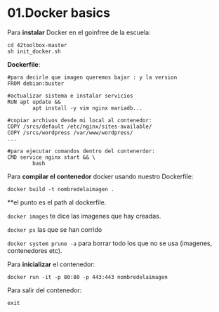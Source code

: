 # 01.Docker basics

Para **instalar** Docker en el goinfree de la escuela:

    cd 42toolbox-master
    sh init_docker.sh

**Dockerfile**:

    #para decirle que imagen queremos bajar : y la version
    FROM debian:buster 
    
    #actualizar sistema e instalar servicios
    RUN apt update &&
    		apt install -y vim nginx mariadb...
    
    #copiar archivos desde mi local al contenedor:
    COPY /srcs/default /etc/nginx/sites-available/
    COPY /srcs/wordpress /var/www/wordpress/
    ...
    
    #para ejecutar comandos dentro del contenerdor:
    CMD service nginx start && \
    		bash

Para **compilar el contenedor** docker usando nuestro Dockerfile:

`docker build -t nombredelaimagen .`

**el punto es el path al dockerfile.

`docker images` te dice las imagenes que hay creadas.

`docker ps` las que se han corrido

`docker system prune -a` para borrar todo los que no se usa (imagenes, contenedores etc).

Para **inicializar** el contenedor:

`docker run -it -p 80:80 -p 443:443 nombredelaimagen`

Para salir del contenedor:

`exit`